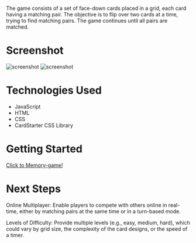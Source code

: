 # <Concentration game>
The game consists of a set of face-down cards placed in a grid, each card having a matching pair. 
The objective is to flip over two cards at a time, trying to find matching pairs. 
The game continues until all pairs are matched.

# Screenshot


<img src="https://i.imgur.com/fqm6xsO.png" alt="screenshot">
<img src="https://i.imgur.com/fqm6xsO.png" alt="screenshot">


# Technologies Used

- JavaScript
- HTML
- CSS
- CardStarter CSS Library

# Getting Started
[Click to Memory-game!]((https://alisakibou685.github.io/Project-1-Concentration-game/))

# Next Steps
Online Multiplayer: Enable players to compete with others online in real-time, either by matching pairs at the same time or in a turn-based mode.

Levels of Difficulty: Provide multiple levels (e.g., easy, medium, hard), which could vary by grid size, the complexity of the card designs, or the speed of a timer.

